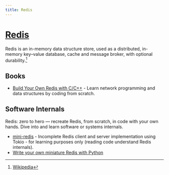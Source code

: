 ```yaml
---
title: Redis
---
```


# [Redis](https://redis.io/)

Redis is an in-memory data structure store, used as a distributed, in-memory key–value database, cache and message broker, with optional durability.[^1]

## Books

- [Build Your Own Redis with C/C++](https://build-your-own.org/redis/) - Learn network programming and data structures by coding from scratch.

## Software Internals

Redis: zero to hero — recreate Redis, from scratch, in code with your own hands. Dive into and learn software or systems internals.

- [mini-redis](https://github.com/tokio-rs/mini-redis) - Incomplete Redis client and server implementation using Tokio - for learning purposes only (reading code understand Redis internals).
- [Write your own miniature Redis with Python](https://charlesleifer.com/blog/building-a-simple-redis-server-with-python/)

[^1]: [Wikipedia](https://en.wikipedia.org/wiki/Redis)
